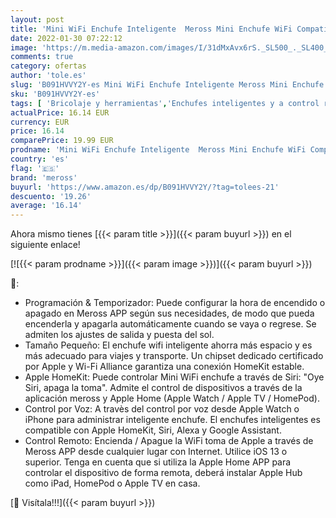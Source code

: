 ```yaml
---
layout: post
title: 'Mini WiFi Enchufe Inteligente  Meross Mini Enchufe WiFi Compatible con Apple HomeKit Siri  Alexa  Google Assistant y SmartThings  Wi-Fi Smart Plug  1 Paquete'
date: 2022-01-30 07:22:12
image: 'https://m.media-amazon.com/images/I/31dMxAvx6rS._SL500_._SL400_.jpg'
comments: true
category: ofertas
author: 'tole.es'
slug: 'B091HVVY2Y-es Mini WiFi Enchufe Inteligente Meross Mini Enchufe WiFi...'
sku: 'B091HVVY2Y-es'
tags: [ 'Bricolaje y herramientas','Enchufes inteligentes y a control remoto','Enchufes y accesorios','Instalación eléctrica','alexa','enchufe','inteligente','meross', ]
actualPrice: 16.14 EUR
currency: EUR
price: 16.14
comparePrice: 19.99 EUR
prodname: 'Mini WiFi Enchufe Inteligente  Meross Mini Enchufe WiFi Compatible con Apple HomeKit Siri  Alexa  Google Assistant y SmartThings  Wi-Fi Smart Plug  1 Paquete'
country: 'es'
flag: '🇪🇸'
brand: 'meross'
buyurl: 'https://www.amazon.es/dp/B091HVVY2Y/?tag=tolees-21'
descuento: '19.26'
average: '16.14'
---
```


Ahora mismo tienes [{{< param title >}}]({{< param buyurl >}}) en el siguiente enlace!

[![{{< param prodname >}}]({{< param image >}})]({{< param buyurl >}})

🔎:

- Programación & Temporizador: Puede configurar la hora de encendido o apagado en Meross APP según sus necesidades, de modo que pueda encenderla y apagarla automáticamente cuando se vaya o regrese. Se admiten los ajustes de salida y puesta del sol.
- Tamaño Pequeño: El enchufe wifi inteligente ahorra más espacio y es más adecuado para viajes y transporte. Un chipset dedicado certificado por Apple y Wi-Fi Alliance garantiza una conexión HomeKit estable.
- Apple HomeKit: Puede controlar Mini WiFi enchufe a través de Siri: "Oye Siri, apaga la toma". Admite el control de dispositivos a través de la aplicación meross y Apple Home (Apple Watch / Apple TV / HomePod).
- Control por Voz: A travès del control por voz desde Apple Watch o iPhone para administrar inteligente enchufe. El enchufes inteligentes es compatible con Apple HomeKit, Siri, Alexa y Google Assistant.
- Control Remoto: Encienda / Apague la WiFi toma de Apple a través de Meross APP desde cualquier lugar con Internet. Utilice iOS 13 o superior. Tenga en cuenta que si utiliza la Apple Home APP para controlar el dispositivo de forma remota, deberá instalar Apple Hub como iPad, HomePod o Apple TV en casa.

[🛒 Visítala!!!]({{< param buyurl >}})
